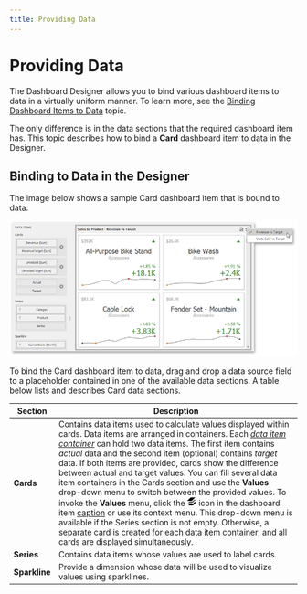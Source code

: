 ```yaml
---
title: Providing Data
---
```

# Providing Data
The Dashboard Designer allows you to bind various dashboard items to data in a virtually uniform manner. To learn more, see the [Binding Dashboard Items to Data](../../../../../dashboard-for-desktop/articles/dashboard-designer/binding-dashboard-items-to-data.md) topic.

The only difference is in the data sections that the required dashboard item has. This topic describes how to bind a **Card** dashboard item to data in the Designer.

## <a name="bindingdesigner"/>Binding to Data in the Designer
The image below shows a sample Card dashboard item that is bound to data.

![CardProvidingData_Main](../../../../images/Img117702.png)

To bind the Card dashboard item to data, drag and drop a data source field to a placeholder contained in one of the available data sections. A table below lists and describes Card data sections.

| Section | Description |
|---|---|
| **Cards** | Contains data items used to calculate values displayed within cards. Data items are arranged in containers. Each _[data item container](../../../../../dashboard-for-desktop/articles/dashboard-designer/ui-elements/data-items-pane.md)_ can hold two data items. The first item contains _actual_ data and the second item (optional) contains _target_ data. If both items are provided, cards show the difference between actual and target values. You can fill several data item containers in the Cards section and use the **Values** drop-down menu to switch between the provided values. To invoke the **Values** menu, click the ![DashboardItems_OtherElements](../../../../images/Img20169.png) icon in the dashboard item [caption](../../../../../dashboard-for-desktop/articles/dashboard-designer/dashboard-layout/dashboard-item-caption.md) or use its context menu. This drop-down menu is available if the Series section is not empty. Otherwise, a separate card is created for each data item container, and all cards are displayed simultaneously. |
| **Series** | Contains data items whose values are used to label cards. |
| **Sparkline** | Provide a dimension whose data will be used to visualize values using sparklines. |